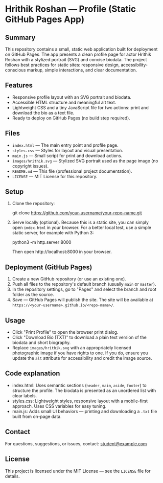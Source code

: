# Hrithik Roshan — Profile (Static GitHub Pages App)

## Summary

This repository contains a small, static web application built for deployment on GitHub Pages. The app presents a clean profile page for actor Hrithik Roshan with a stylized portrait (SVG) and concise biodata. The project follows best practices for static sites: responsive design, accessibility-conscious markup, simple interactions, and clear documentation.

## Features

- Responsive profile layout with an SVG portrait and biodata.
- Accessible HTML structure and meaningful alt text.
- Lightweight CSS and a tiny JavaScript file for two actions: print and download the bio as a text file.
- Ready to deploy on GitHub Pages (no build step required).

## Files

- `index.html` — The main entry point and profile page.
- `styles.css` — Styles for layout and visual presentation.
- `main.js` — Small script for print and download actions.
- `images/hrithik.svg` — Stylized SVG portrait used as the page image (no copyright issues).
- `README.md` — This file (professional project documentation).
- `LICENSE` — MIT License for this repository.

## Setup

1. Clone the repository:

   git clone https://github.com/your-username/your-repo-name.git

2. Serve locally (optional). Because this is a static site, you can simply open `index.html` in your browser. For a better local test, use a simple static server, for example with Python 3:

   python3 -m http.server 8000

   Then open http://localhost:8000 in your browser.

## Deployment (GitHub Pages)

1. Create a new GitHub repository (or use an existing one).
2. Push all files to the repository's default branch (usually `main` or `master`).
3. In the repository settings, go to "Pages" and select the branch and root folder as the source.
4. Save — GitHub Pages will publish the site. The site will be available at `https://<your-username>.github.io/<repo-name>/`.

## Usage

- Click "Print Profile" to open the browser print dialog.
- Click "Download Bio (TXT)" to download a plain text version of the biodata and short biography.
- Replace `images/hrithik.svg` with an appropriately licensed photographic image if you have rights to one. If you do, ensure you update the `alt` attribute for accessibility and credit the image source.

## Code explanation

- index.html: Uses semantic sections (`header`, `main`, `aside`, `footer`) to structure the profile. The biodata is presented as an unordered list with clear labels.
- styles.css: Lightweight styles, responsive layout with a mobile-first approach. Uses CSS variables for easy tuning.
- main.js: Adds small UI behaviors — printing and downloading a `.txt` file built from on-page data.

## Contact

For questions, suggestions, or issues, contact: student@example.com

## License

This project is licensed under the MIT License — see the `LICENSE` file for details.

